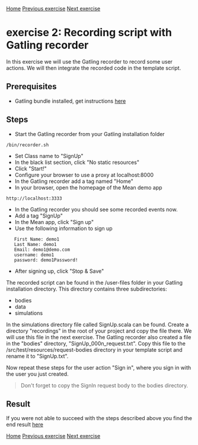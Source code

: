 [Home](index.md) 
[Previous exercise](exercise-1.md) 
[Next exercise](exercise-3.md)  

# exercise 2: Recording script with Gatling recorder

In this exercise we will use the Gatling recorder to record some user actions. We will then integrate the recorded code in the template script.

## Prerequisites 

* Gatling bundle installed, get instructions [here](https://gatling.io/docs/current/quickstart/)

## Steps

* Start the Gatling recorder from your Gatling installation folder

```
/bin/recorder.sh
```

* Set Class name to "SignUp"
* In the black list section, click "No static resources"
* Click "Start!"
* Configure your browser to use a proxy at localhost:8000
* In the Gatling recorder add a tag named "Home"
* In your browser, open the homepage of the Mean demo app

``` 
http://localhost:3333 
```
* In the Gatling recorder you should see some recorded events now.
* Add a tag "SignUp"
* In the Mean app, click "Sign up"
* Use the following information to sign up

```  
   First Name: demo1
   Last Name: demo1
   Email: demo1@demo.com
   username: demo1
   password: demo1Password!
```
* After signing up, click "Stop &#38; Save"

The recorded script can be found in the /user-files folder in your Gatling installation directory. This directory contains three subdirectories:
* bodies
* data
* simulations

In the simulations directory file called SignUp.scala can be found. Create a directory "recordings" in the root of your project and copy the file there. We will use this file in the next exercise. 
The Gatling recorder also created a file in the "bodies" directory, "SignUp_000n_request.txt". Copy this file to the /src/test/resources/request-bodies directory in your template script and rename it to "SignUp.txt".

Now repeat these steps for the user action "Sign in", where you sign in with the user you just created. 

> Don't forget to copy the SignIn request body to the bodies directory. 


## Result

If you were not able to succeed with the steps described above you find the end result [here](https://github.com/perfana/perfana-gatling-workshop/tree/workshop/exercise-2)  
   
[Home](index.md) 
[Previous exercise](exercise-1.md) 
[Next exercise](exercise-3.md)  
   
